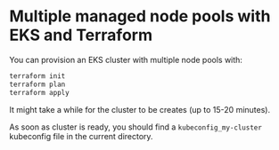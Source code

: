 # Multiple managed node pools with EKS and Terraform

You can provision an EKS cluster with multiple node pools with:

```bash
terraform init
terraform plan
terraform apply
```

It might take a while for the cluster to be creates (up to 15-20 minutes).

As soon as cluster is ready, you should find a `kubeconfig_my-cluster` kubeconfig file in the current directory.
